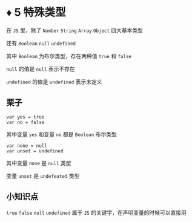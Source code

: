 # ♦️ 5 特殊类型

在 ```JS``` 里，除了 ```Number``` ```String``` ```Array``` ```Object``` 四大基本类型

还有 ```Boolean``` ```null``` ```undefined```

其中 ```Boolean``` 为布尔类型，存在两种值 ```true``` 和 ```false```

```null``` 的值是 ```null``` 表示不存在

```undefined``` 的值是 ```undefined``` 表示未定义

## 栗子

```
var yes = true
var no = false
```

其中变量 ```yes``` 和变量 ```no``` 都是 ```Boolean``` 布尔类型

```
var none = null
var unset = undefined
```

其中变量 ```none``` 是 ```null``` 类型

变量 ```unset``` 是 ```undefeated``` 类型

## 小知识点

```true``` ```false``` ```null``` ```undefined``` 属于 ```JS``` 的关键字，在声明变量的时候可以直接用